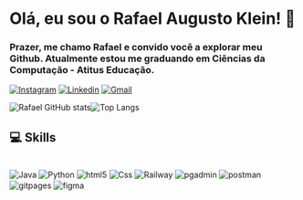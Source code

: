 # Olá, eu sou o Rafael Augusto Klein! 🫡

### Prazer, me chamo Rafael e convido você a explorar meu Github. Atualmente estou me graduando em Ciências da Computação - Atitus Educação.

[![Instagram](https://img.shields.io/badge/Instagram-E4405F?style=for-the-badge&logo=instagram&logoColor=white)](https://www.instagram.com/rklein_/)
[![Linkedin](https://img.shields.io/badge/LinkedIn-0077B5?style=for-the-badge&logo=linkedin&logoColor=white)](https://www.linkedin.com/in/rafael-augusto-klein-0a9770268/?originalSubdomain=br)
[![Gmail](https://img.shields.io/badge/Gmail-D14836?style=for-the-badge&logo=gmail&logoColor=white)](rafael.augustoklein04@gmail.com)

![Rafael  GitHub stats](https://github-readme-stats.vercel.app/api?username=rklein7&show_icons=true&theme=radical)![Top Langs](https://github-readme-stats.vercel.app/api/top-langs/?username=rklein7&layout=compact&theme=radical)

## 💻 Skills

<div style ="display: inline_block"><br/>
    <img align ="center" alt = "Java" src="https://img.shields.io/badge/Java-ED8B00?style=for-the-badge&logo=openjdk&logoColor=white"/>
    <img align ="center" alt = "Python" src="https://img.shields.io/badge/Python-14354C?style=for-the-badge&logo=python&logoColor=white"/>
    <img align ="center" alt = "html5" src="https://img.shields.io/badge/HTML5-E34F26?style=for-the-badge&logo=html5&logoColor=white"/>
    <img align ="center" alt = "Css" src="https://img.shields.io/badge/CSS3-1572B6?style=for-the-badge&logo=css3&logoColor=white"/>
    <img align ="center" alt = "Railway" src="https://img.shields.io/badge/Railway-131415?style=for-the-badge&logo=railway&logoColor=white"/>
    <img align ="center" alt = "pgadmin" src="https://img.shields.io/badge/PostgreSQL-316192?style=for-the-badge&logo=postgresql&logoColor=white"/>
    <img align ="center" alt = "postman" src="https://img.shields.io/badge/Postman-FF6C37?style=for-the-badge&logo=Postman&logoColor=white"/>
    <img align ="center" alt = "gitpages" src="    https://img.shields.io/badge/GitHub%20Pages-222222?style=for-the-badge&logo=GitHub%20Pages&logoColor=white"/>
    <img align ="center" alt = "figma" src="https://img.shields.io/badge/Figma-F24E1E?style=for-the-badge&logo=figma&logoColor=white"/>
</div>

